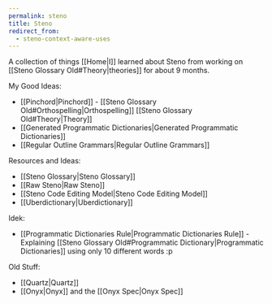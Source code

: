 ```yaml
---
permalink: steno
title: Steno
redirect_from:
  - steno-context-aware-uses
---
```

A collection of things [[Home|I]] learned about Steno from working on [[Steno Glossary Old#Theory|theories]] for about 9 months.

My Good Ideas:
- [[Pinchord|Pinchord]] - [[Steno Glossary Old#Orthospelling|Orthospelling]] [[Steno Glossary Old#Theory|Theory]]
- [[Generated Programmatic Dictionaries|Generated Programmatic Dictionaries]]
- [[Regular Outline Grammars|Regular Outline Grammars]]

Resources and Ideas:
- [[Steno Glossary|Steno Glossary]]
- [[Raw Steno|Raw Steno]]
- [[Steno Code Editing Model|Steno Code Editing Model]]
- [[Uberdictionary|Uberdictionary]]

Idek:
- [[Programmatic Dictionaries Rule|Programmatic Dictionaries Rule]] - Explaining [[Steno Glossary Old#Programmatic Dictionary|Programmatic Dictionaries]] using only 10 different words :p

Old Stuff:
- [[Quartz|Quartz]]
- [[Onyx|Onyx]] and the [[Onyx Spec|Onyx Spec]]
